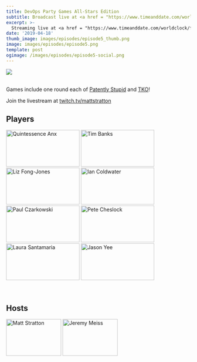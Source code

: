 ```yaml
---
title: DevOps Party Games All-Stars Edition
subtitle: Broadcast live at <a href = "https://www.timeanddate.com/worldclock/fixedtime.html?msg=DevOps+Party+Games+All-Star+Edition&iso=20201027T20&p1=64&ah=1" target = "_blank">Tuesday, October 27, 8 PM CT</a> 
excerpt: >-
  Streaming live at <a href = "https://www.timeanddate.com/worldclock/fixedtime.html?msg=DevOps+Party+Games+All-Star+Edition&iso=20201027T20&p1=64&ah=1" target = "_blank">8 PM CT</a><br> on Tuesday, October 27
date: '2019-04-18'
thumb_image: images/episodes/episode5_thumb.png
image: images/episodes/episode5.png
template: post
ogimage: /images/episodes/episode5-social.png
---
```

<a target="_blank" href="https://calendar.google.com/event?action=TEMPLATE&amp;tmeid=NTdlYTl1Z2MzaWxja2c3YjlobnMzZ2d0NmQgZHUyYXJxZGhlcjJsNGs0MTducXRsdjE4ZmNAZw&amp;tmsrc=du2arqdher2l4k417nqtlv18fc%40group.calendar.google.com"><img border="0" src="/images/add-to-calendar.png" class = "player-episode-page"></a>	
<br clear = "all">

Games include one round each of [Patently Stupid](https://www.jackboxgames.com/patently-stupid/) and [TKO](https://www.jackboxgames.com/tee-ko/)!

Join the livestream at [twitch.tv/mattstratton](https://twitch.tv/mattstratton)

## Players
<a href = "https://twitter.com/quintessenceanx" class = "player-episode-page" target = "_blank"><img src = "/images/players/quinn.png" alt="Quintessence Anx" width="200" height="100" class = "player-episode-page"></a>
<a href = "https://twitter.com/elchefe" class = "player-episode-page" target = "_blank"><img src = "/images/players/tim-banks.png" alt="Tim Banks" width="200" height="100" class = "player-episode-page"></a>
<a href = "https://twitter.com/lizthegrey" class = "player-episode-page" target = "_blank"><img src = "/images/players/liz-fong-jones.png" alt="Liz Fong-Jones" width="200" height="100" class = "player-episode-page"></a>
<a href = "https://twitter.com/iancoldwater" class = "player-episode-page" target = "_blank"><img src = "/images/players/ian.png" alt="Ian Coldwater" width="200" height="100" class = "player-episode-page"></a>
<a href = "https://twitter.com/pczarkowski" class = "player-episode-page" target = "_blank"><img src = "/images/players/paul.png" alt="Paul Czarkowski" width="200" height="100" class = "player-episode-page"></a>
<a href = "https://twitter.com/petecheslock" class = "player-episode-page" target = "_blank"><img src = "/images/players/cheslock.png" alt="Pete Cheslock" width="200" height="100" class = "player-episode-page"></a>
<a href = "https://twitter.com/nimbinatus" class = "player-episode-page" target = "_blank"><img src = "/images/players/laura.png" alt="Laura Santamaria" width="200" height="100" class = "player-episode-page"></a>
<a href = "https://twitter.com/gitbisect" class = "player-episode-page" target = "_blank"><img src = "/images/players/jason.png" alt="Jason Yee" width="200" height="100" class = "player-episode-page"></a>

<br clear = "all">

## Hosts
<a href = "https://twitter.com/mattstratton" class = "player-episode-page"><img src = "/images/hosts/matty.png" alt="Matt Stratton" width="150" height="100" class = "player-episode-page"></a>
<a href = "https://twitter.com/IAmJerdog" class = "player-episode-page"><img src = "/images/hosts/jeremy.png" alt="Jeremy Meiss" width="150" height="100" class = "player-episode-page"></a>
